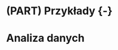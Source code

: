 
# (PART) Przykłady {-}

# Analiza danych

<!-- 1. analiza danych1 -->
<!-- - stwórz projekt -->
<!-- - pobierz dane -->
<!-- - obejrzyj dane -->
<!-- - połącz dane -->
<!-- - sprawdź dane -->
<!-- - wylicz podstawowe statystyki -->
<!-- - odpowiedz na pytanie/a -->

<!-- zadania - zaawanosowane - użyj systemu kontroli wersji -->

